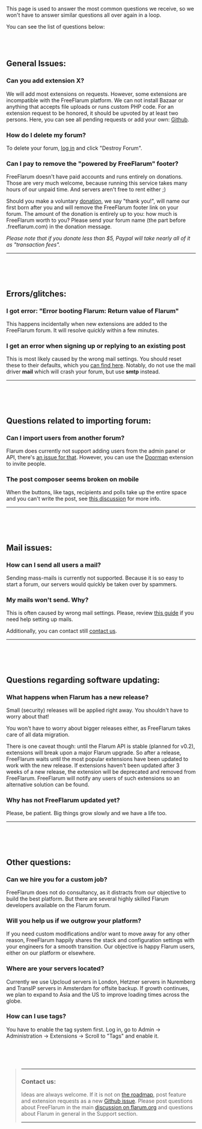 This page is used to answer the most common questions we receive, so we won't have to answer similar questions all over again in a loop.

You can see the list of questions below:

<br/>
<br/>

## General Issues:

### Can you add extension X?

We will add most extensions on requests. However, some extensions are incompatible with the FreeFlarum platform. We can not install Bazaar or anything that accepts file uploads or runs custom PHP code. For an extension request to be honored, it should be upvoted by at least two persons. Here, you can see all pending requests or add your own: [Github](https://github.com/gwillem/freeflarum.com/issues).

### How do I delete my forum?

To delete your forum, [log in](https://www.freeflarum.com/settings) and click "Destroy Forum".

### Can I pay to remove the "powered by FreeFlarum" footer?

FreeFlarum doesn't have paid accounts and runs entirely on donations. Those are very much welcome, because running this service takes many hours of our unpaid time. And servers aren't free to rent either ;) 

Should you make a voluntary [donation](https://www.freeflarum.com/donate), we say "thank you!", will name our first born after you and will remove the FreeFlarum footer link on your forum. The amount of the donation is entirely up to you: how much is FreeFlarum worth to you? Please send your forum name (the part before .freeflarum.com) in the donation message. 

_Please note that if you donate less than $5, Paypal will take nearly all of it as "transaction fees"._

---

<br/>
<br/>
<br/>

## Errors/glitches:

### I got error: "Error booting Flarum: Return value of Flarum"

This happens incidentally when new extensions are added to the FreeFlarum forum. It will resolve quickly within a few minutes.

### I get an error when signing up or replying to an existing post

This is most likely caused by the wrong mail settings. You should reset these to their defaults, which you [can find here](/docs/howto/configure-mail/). Notably, do not use the mail driver **mail** which will crash your forum, but use **smtp** instead.

---

<br/>
<br/>
<br/>

## Questions related to importing forum:

### Can I import users from another forum?

Flarum does currently not support adding users from the admin panel or API, there's [an issue for that](https://github.com/flarum/core/issues/885). However, you can use the [Doorman](https://discuss.flarum.org/d/17845-doorman-by-reflar) extension to invite people.

### The post composer seems broken on mobile

When the buttons, like tags, recipients and polls take up the entire space and you can't write the post, see [this discussion](https://discuss.flarum.org/d/21015-post-box-on-mobile/5) for more info.

---

<br/>
<br/>
<br/>

## Mail issues:

### How can I send all users a mail?

Sending mass-mails is currently not supported. Because it is so easy to start a forum, our servers would quickly be taken over by spammers. 

### My mails won't send. Why?

This is often caused by wrong mail settings.
Please, review [this guide](https://www.freeflarum.com/docs/howto/configure-mail) if you need help setting up mails.

Additionally, you can contact still [contact us](#contact-us).

---

<br/>
<br/>
<br/>

## Questions regarding software updating:

### What happens when Flarum has a new release?

Small (security) releases will be applied right away. You shouldn't have to worry about that!

You won't have to worry about bigger releases either, as FreeFlarum takes care of all data migration. 

There is one caveat though: until the Flarum API is stable (planned for v0.2), extensions will break upon a major Flarum upgrade. So after a release, FreeFlarum waits until the most popular extensions have been updated to work with the new release. If extensions haven't been updated after 3 weeks of a new release, the extension will be deprecated and removed from FreeFlarum. FreeFlarum will notify any users of such extensions so an alternative solution can be found.

### Why has not FreeFlarum updated yet?

Please, be patient. Big things grow slowly and we have a life too.

---

<br/>
<br/>
<br/>

## Other questions:

### Can we hire you for a custom job?

FreeFlarum does not do consultancy, as it distracts from our objective to build the best platform. But there are several highly skilled Flarum developers available on the Flarum forum.

### Will you help us if we outgrow your platform?

If you need custom modifications and/or want to move away for any other reason, FreeFlarum happily shares the stack and configuration settings with your engineers for a smooth transition. Our objective is happy Flarum users, either on our platform or elsewhere.

### Where are your servers located?

Currently we use Upcloud servers in London, Hetzner servers in Nuremberg and TransIP servers in Amsterdam for offsite backup. If growth continues, we plan to expand to Asia and the US to improve loading times across the globe.

### How can I use tags?

You have to enable the tag system first. Log in, go to Admin -> Administration -> Extensions -> Scroll to "Tags" and enable it. 

<br/>
<br/>
<br/>

> ---
> ### Contact us:
> Ideas are always welcome. If it is not on [the roadmap](https://www.freeflarum.com/docs/roadmap/), post feature and extension requests as a new [Github issue](https://github.com/gwillem/freeflarum.com/issues). Please post questions about FreeFlarum in the main [discussion on flarum.org](https://discuss.flarum.org/d/7585-freeflarum-com-now-open-for-beta-access) and questions about Flarum in general in the Support section.
>
> ---
